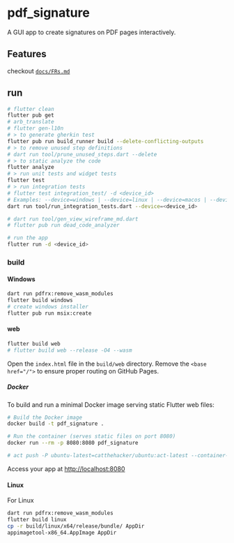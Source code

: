 # pdf_signature

A GUI app to create signatures on PDF pages interactively.

## Features

checkout [`docs/FRs.md`](docs/FRs.md)

## run

```bash
# flutter clean
flutter pub get
# arb_translate
# flutter gen-l10n
# > to generate gherkin test
flutter pub run build_runner build --delete-conflicting-outputs
# > to remove unused step definitions
# dart run tool/prune_unused_steps.dart --delete
# > to static analyze the code
flutter analyze
# > run unit tests and widget tests
flutter test
# > run integration tests
# flutter test integration_test/ -d <device_id>
# Examples: --device=windows | --device=linux | --device=macos | --device=chrome
dart run tool/run_integration_tests.dart --device=<device_id>

# dart run tool/gen_view_wireframe_md.dart
# flutter pub run dead_code_analyzer

# run the app
flutter run -d <device_id>
```

### build

#### Windows

```bash
dart run pdfrx:remove_wasm_modules
flutter build windows
# create windows installer
flutter pub run msix:create
```

#### web

```bash
flutter build web
# flutter build web --release -O4 --wasm
```
Open the `index.html` file in the `build/web` directory. Remove the `<base href="/">` to ensure proper routing on GitHub Pages.

##### Docker

To build and run a minimal Docker image serving static Flutter web files:

```bash
# Build the Docker image
docker build -t pdf_signature .

# Run the container (serves static files on port 8080)
docker run --rm -p 8080:8080 pdf_signature

# act push -P ubuntu-latest=catthehacker/ubuntu:act-latest --container-options "--privileged" --env-file .env --secret-file .secrets
```
Access your app at [http://localhost:8080](http://localhost:8080)

#### Linux

For Linux

```bash
dart run pdfrx:remove_wasm_modules
flutter build linux
cp -r build/linux/x64/release/bundle/ AppDir
appimagetool-x86_64.AppImage AppDir
```
